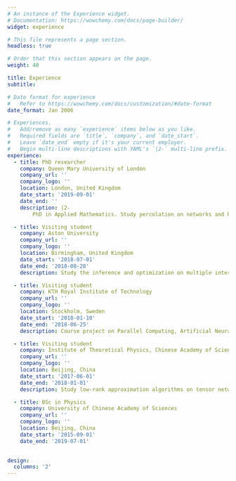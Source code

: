 ```yaml
---
# An instance of the Experience widget.
# Documentation: https://wowchemy.com/docs/page-builder/
widget: experience

# This file represents a page section.
headless: true

# Order that this section appears on the page.
weight: 40

title: Experience
subtitle:

# Date format for experience
#   Refer to https://wowchemy.com/docs/customization/#date-format
date_format: Jan 2006

# Experiences.
#   Add/remove as many `experience` items below as you like.
#   Required fields are `title`, `company`, and `date_start`.
#   Leave `date_end` empty if it's your current employer.
#   Begin multi-line descriptions with YAML's `|2-` multi-line prefix.
experience:
  - title: PhD researcher
    company: Queen Mary University of London
    company_url: ''
    company_logo: ''
    location: London, United Kingdom
    date_start: '2019-09-01'
    date_end: ''
    description: |2-
        PhD in Applied Mathematics. Study percolation on networks and higher-order structures under the supervision of Prof. Ginestra Bianconi.

  - title: Visiting student
    company: Aston University
    company_url: ''
    company_logo: ''
    location: Birmingham, United Kingdom
    date_start: '2018-07-01'
    date_end: '2018-08-28'
    description: Study the inference and optimization on multiple interacting spreading processes under the supervision of Prof. David Saad.

  - title: Visiting student
    company: KTH Royal Institute of Technology
    company_url: ''
    company_logo: ''
    location: Stockholm, Sweden
    date_start: '2018-01-10'
    date_end: '2018-06-25'
    description: Course project on Parallel Computing, Artificial Neural Networks and Deep Learning.

  - title: Visiting student
    company: Institute of Theoretical Physics, Chinese Academy of Sciences
    company_url: ''
    company_logo: ''
    location: Beijing, China
    date_start: '2017-06-01'
    date_end: '2018-01-01'
    description: Study low-rank approximation algorithms on tensor networks under the supervision of Prof. Pan Zhang.

  - title: BSc in Physics
    company: University of Chinese Academy of Sciences
    company_url: ''
    company_logo: ''
    location: Beijing, China
    date_start: '2015-09-01'
    date_end: '2019-07-01'

  
design:
  columns: '2'
---
```

